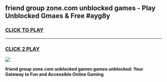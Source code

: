 
## friend group zone.com unblocked games - Play Unblocked Gmaes & Free #ayg8y
<h3>
<a href="https://premium.freeplayer.one?title=friend_group_zone.com_unblocked_games&ref=03M">CLICK TO PLAY</a></h3>
<hr>

<h3>
<a href="https://premium.freeplayer.one?title=friend_group_zone.com_unblocked_games&ref=03M">CLICK 2 PLAY</a>
  
</h3>

<a href="https://premium.freeplayer.one?title=friend_group_zone.com_unblocked_games&ref=03M"><img src="https://clearcache.store/games.png"></a>


**friend group zone.com unblocked games games unblocked: Your Gateway to Fun and Accessible Online Gaming**
